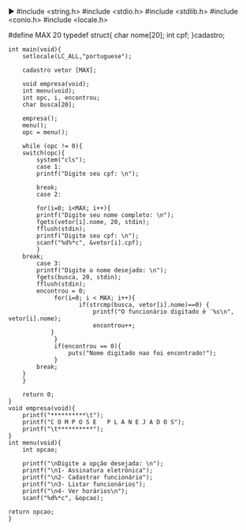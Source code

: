 ►
#include <string.h>
#include <stdio.h>
#include <stdlib.h>
#include <conio.h>
#include <locale.h>

#define MAX 20
typedef struct{
    char nome[20];
    int cpf;
}cadastro;


    int main(void){
        setlocale(LC_ALL,"portuguese");

        cadastro vetor [MAX];

        void empresa(void);
        int menu(void);
        int opc, i, encontrou;
        char busca[20];

        empresa();
        menu();
        opc = menu();
    
        while (opc != 0){
        switch(opc){
            system("cls");
            case 1:
            printf("Digite seu cpf: \n");
            
            break;
            case 2:

            for(i=0; i<MAX; i++){
            printf("Digite seu nome completo: \n");
            fgets(vetor[i].nome, 20, stdin);
            fflush(stdin);
            printf("Digite seu cpf: \n");
            scanf("%d%*c", &vetor[i].cpf);
            }
        break;
            case 3:
            printf("Digite o nome desejado: \n");
            fgets(busca, 20, stdin);
            fflush(stdin);
            encontrou = 0;
                 for(i=0; i < MAX; i++){
                        if(strcmp(busca, vetor[i].nome)==0) {
                            printf("O funcionário digitado é ¨%s\n", vetor[i].nome);
                            encontrou++;
                }
                 }
                 if(encontrou == 0){
                     puts("Nome digitado nao foi encontrado!");
                 }
            break;
        }
        }

        return 0;
    }
    void empresa(void){
        printf("**********\t");
        printf("C O M P O S E   P L A N E J A D O S");
        printf("\t**********");
    }
    int menu(void){
        int opcao;

        printf("\nDigite a opção desejada: \n");
        printf("\n1- Assinatura eletrônica");
        printf("\n2- Cadastrar funcionário");
        printf("\n3- Listar funcionários");
        printf("\n4- Ver horários\n");
        scanf("%d%*c", &opcao);

    return opcao;
    }
